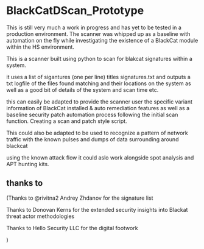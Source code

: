 # BlackCatDScan_Prototype

This is still very much a work in progress and has yet to be tested in a production environment. 
The scanner was whipped up as a baseline with automation on the fly while
investigating the existence of a BlackCat module within the HS environment.

This is a scanner built using python to scan for blakcat signatures within a system.

it uses a list of sigantures (one per line) titles signatures.txt and outputs a txt logfile of the files found matching and their locations on the 
system as well as a good bit of details of the system and scan time etc.

this can easily be adapted to provide the scanner user the specific variant information of BlackCat installed & 
auto remediation features as well as a baseline security patch automation process following the 
initial scan function. Creating a scan and patch style script.

This could also be adapted to be used to recognize a pattern of network traffic with the known pulses and dumps of data surrounding around blackcat

using the known attack flow it could aslo work alongside spot analysis and APT hunting kits. 


## thanks to 

(Thanks to @rivitna2 Andrey Zhdanov for the signature list
 
Thanks to Donovan Kerns for the extended security insights into Blackat threat actor methodologies

 Thanks to Hello Security LLC for the digital footwork

) 
